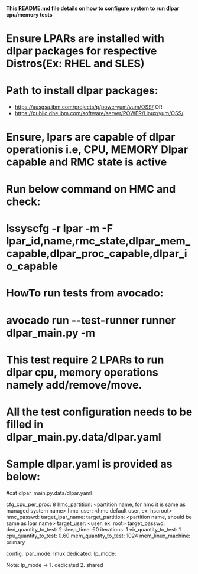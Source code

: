 #### This README.md file details on how to configure system to run dlpar cpu/memory tests ####
# Ensure LPARs are installed with dlpar packages for respective Distros(Ex: RHEL and SLES) #
# Path to install dlpar packages:
- https://ausgsa.ibm.com/projects/p/poweryum/yum/OSS/
OR
- https://public.dhe.ibm.com/software/server/POWER/Linux/yum/OSS/
#
# Ensure, lpars are capable of dlpar operationis i.e, CPU, MEMORY Dlpar capable and RMC state is active
# Run below command on HMC and check: 
# lssyscfg -r lpar -m <managed system name> -F lpar_id,name,rmc_state,dlpar_mem_capable,dlpar_proc_capable,dlpar_io_capable
#
# HowTo run tests from avocado:
# avocado run --test-runner runner dlpar_main.py -m <path for lpar.yaml>
#
# This test require 2 LPARs to run dlpar cpu, memory operations namely add/remove/move.
# All the test configuration needs to be filled in dlpar_main.py.data/dlpar.yaml
#
# Sample dlpar.yaml is provided as below:
#cat dlpar_main.py.data/dlpar.yaml

cfg_cpu_per_proc: 8
hmc_partition:   <partition name, for hmc it is same as managed system name>
hmc_user:        <hmc default user, ex: hscroot>
hmc_passwd:      <hscroot password>
target_lpar_name: <fully qualified  lpar name>
target_partition: <partition name, should be same as lpar name>
target_user: <user, ex: root>
target_passwd: <root password>
ded_quantity_to_test: 2
sleep_time: 60
iterations: 1
vir_quantity_to_test: 1
cpu_quantity_to_test: 0.60
mem_quantity_to_test: 1024
mem_linux_machine: primary

config:
    lpar_mode: !mux
        dedicated:
            lp_mode:

Note: lp_mode -> 1. dedicated
		 2. shared
